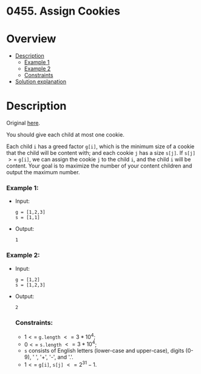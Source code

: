 # 0455. Assign Cookies

# Overview
- [Description](#description)
  - [Example 1](#example-1)
  - [Example 2](#example-2)
  - [Constraints](#constraints)
- [Solution explanation](#solution-explanation)

# Description
Original [here](https://leetcode.com/problems/assign-cookies/description/).


You should give each child at most one cookie.

Each child `i` has a greed factor `g[i]`, which is the minimum size of a cookie that the child will be content with; and each cookie `j` has a size `s[j]`. 
If `s[j]` $>=$ `g[i]`, we can assign the cookie `j` to the child `i`, and the child `i` will be content. Your goal is to maximize the number of your content 
children and output the maximum number.
    
### Example 1:
- Input:
  ```
  g = [1,2,3]
  s = [1,1]
  ```
- Output:
  ```
  1
  ```

### Example 2:
- Input:
  ```
  g = [1,2]
  s = [1,2,3]
  ```
- Output:
  ```
  2
  ```
  
  ### Constraints:
  - $1 <=$ `g.length` $<= 3*10^4$;
  - $0 <=$ `s.length` $<= 3*10^4$;
  - `s` consists of English letters (lower-case and upper-case), digits (0-9), ' ', '+', '-', and '.'.
  - $1 <=$ `g[i]`, `s[j]` $<= 2^{31} - 1$.

